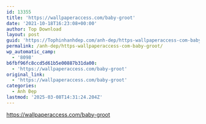 ```yaml
---
id: 13355
title: 'https://wallpaperaccess.com/baby-groot'
date: '2021-10-18T16:23:08+00:00'
author: Top Download
layout: post
guid: 'https://Tophinhanhdep.com/anh-dep/https-wallpaperaccess-com-baby-groot/'
permalink: /anh-dep/https-wallpaperaccess-com-baby-groot/
wp_automatic_camp:
  - '8098'
b6fbf96fc8ccd5d61b5e00887b31da00:
  - 'https://wallpaperaccess.com/baby-groot'
original_link:
  - 'https://wallpaperaccess.com/baby-groot'
categories:
  - Ảnh Đẹp
lastmod: '2025-03-08T14:31:24.204Z'
---
```

https://wallpaperaccess.com/baby-groot
